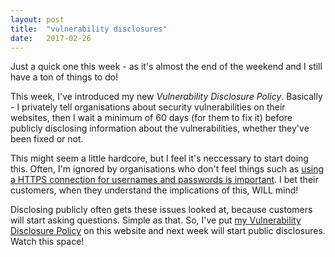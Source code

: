 ```yaml
---
layout: post
title:  "vulnerability disclosures"
date:   2017-02-26
---
```



Just a quick one this week - as it's almost the end of the weekend and I still have a ton of things to do!

This week, I've introduced my new *Vulnerability Disclosure Policy*. Basically - I privately tell organisations about security vulnerabilities on their websites, then I wait a minimum of 60 days (for them to fix it) before publicly disclosing information about the vulnerabilities, whether they've been fixed or not.

This might seem a little hardcore, but I feel it's neccessary to start doing this. Often, I'm ignored by organisations who don't feel things such as [using a HTTPS connection for usernames and passwords is important](https://www.troyhunt.com/heres-how-broken-todays-web-will-feel-in-chromes-secure-by-default-future/). I bet their customers, when they understand the implications of this, WILL mind!

Disclosing publicly often gets these issues looked at, because customers will start asking questions. Simple as that. 
So, I've put [my Vulnerability Disclosure Policy](http://blog.georgesale.co.uk/disclosures/) on this website and next week will start public disclosures. Watch this space!



